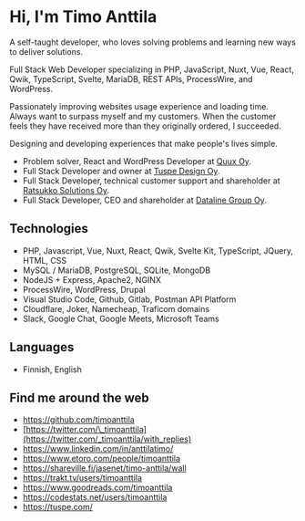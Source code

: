 # Hi, I'm Timo Anttila

A self-taught developer, who loves solving problems and learning new ways to deliver solutions.

Full Stack Web Developer specializing in PHP, JavaScript, Nuxt, Vue, React, Qwik, TypeScript, Svelte, MariaDB, REST APIs, ProcessWire, and WordPress.

Passionately improving websites usage experience and loading time. Always want to surpass myself and my customers. When the customer feels they have received more than they originally ordered, I succeeded.

Designing and developing experiences that make people's lives simple.

- Problem solver, React and WordPress Developer at [Quux Oy](https://quux.fi/).
- Full Stack Developer and owner at [Tuspe Design Oy](https://tuspe.com/).
- Full Stack Developer, technical customer support and shareholder at [Ratsukko Solutions Oy](https://www.ratsukko.com/).
- Full Stack Developer, CEO and shareholder at [Dataline Group Oy](https://www.dataline.fi/).

## Technologies

- PHP, Javascript, Vue, Nuxt, React, Qwik, Svelte Kit, TypeScript, JQuery, HTML, CSS
- MySQL / MariaDB, PostgreSQL, SQLite, MongoDB
- NodeJS + Express, Apache2, NGINX
- ProcessWire, WordPress, Drupal
- Visual Studio Code, Github, Gitlab, Postman API Platform
- Cloudflare, Joker, Namecheap, Traficom domains
- Slack, Google Chat, Google Meets, Microsoft Teams

## Languages

- Finnish, English

## Find me around the web

- https://github.com/timoanttila
- [https://twitter.com/\_timoanttila](https://twitter.com/_timoanttila/with_replies)
- https://www.linkedin.com/in/anttilatimo/
- https://www.etoro.com/people/timoanttila
- https://shareville.fi/jasenet/timo-anttila/wall
- https://trakt.tv/users/timoanttila
- https://www.goodreads.com/timoanttila
- https://codestats.net/users/timoanttila
- https://tuspe.com/
